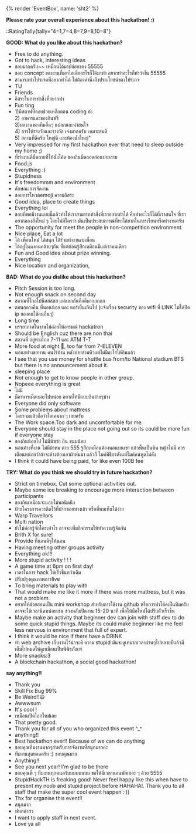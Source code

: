 {% render 'EventBox', name: 'sht2' %}

**Please rate your overall experience about this hackathon! :)**

::RatingTally{tally="4=1,7=4,8=7,9=8,10=8"}

**GOOD: What do you like about this hackathon?**

- Free to do anything.
- Got to hack, interesting ideas 
- ชอบมากครับ~~ เหมือนได้มาปล่อยของ 55555
- ชอบ concept ของงานที่เอาไอเดียอะไรก็ได้มาทำ อยากทำอะไรก็ทำว่างั้น 55555
- สามารถทำโปรเจคที่อยากทำได้ ไม่ต้องคำนึ่งถึงประเโยชน์ของโปรเกจ
- TU
- Friends 
- อิสระในการทำสิ่งที่อยากทำ
- Fun ting
- 1)มีสตาฟที่คอยช่วยเหลือตอน coding  ฮ่ะ \
  2) อาหารและของกินฟรี \
  3)ผลงานของทีมอื่นๆ แปลกและน่าสนใจ \
  4) การให้รางวัลและรางวัล เจ๋งมากครับ เหมาะสมดี \
  5) สถานที่ดีครับ ใหญ่ดี และห้องน้ำใหญ่"
- Very impressed for my first hackathon ever that need to sleep outside my home ;)
- ที่ทำงานดีมีหลายที่ให้นั่งโค้ด ของกินมีตลอดก่อนบ่ายสาม
- Food.js
- Everything :)
- Stupidness
- It's freedommm and environment
- ลักษณะการจัดงาน
- ชอบการโหวตemoji  ความอิสระ
- Good idea, place to create things
- Everything lol
- ชอบที่พอมีงานแบบนี้แล้วทำให้เราสามารถทำสิ่งที่เราอยากทำได้ คือทำอะไรก็ได้ที่เราสนใจ ที่เราอยากลองสิ่งใหม่ ๆ โดยไม่มีใครว่า มันเป็นประสบการณ์ที่หาได้ยากในการเรียนหรือทำงานครับ
- The opportunity for meet the people in non-competition environment.
- Nice place, Eat a lot
- ได้ เพื่อนใหม่ ได้สนุก ได้ร่วมทำงานกะเพื่อน
- ได้อยู่ในดงคนคล้ายๆกัน ที่แต่ก่อนรู้สึกเหมือนมีแต่เราคนเดียว
- Fun and Good idea about prize winning.
- Everything 
- Nice location and organization,

**BAD: What do you dislike about this hackathon?**

- Pitch Session is too long.
- Not enough snack on second day
- สถาณที่ไกลไปนีสสสสส แต่แลกกันคือดีมากกกกก
- ตอนกลางคืน ที่นอนน้อย และ แอร์เย็นเกินไป (แจ้งเรื่อง security ของ wifi ที่ LINK ไม่ได้ปิด ip ของคนใช้คนอื่นๆ)
- Long time
- บรรยากาศในงานไม่ค่อยให้อารมณ์ hackatron
- Should be English cuz there are non thai
- สถานที่ อยู่ห่างไกล 7-11 และ ATM T-T
- More food at night 🥘, too far from 7-ELEVEN
- นอนอย่างขอทาน คนไร้บ้าน หลังบ่ายสามหิวแต่ไม่มีอะไรให้กินแล้ว
- I see that you use money for shuttle bus from/to National stadium BTS but there is no announcement about it.
- sleeping place 
- Not enough to get to know people in other group.
- Nopeee everything is great
- ไม่มี
- มีอาหารเผ็ดเยอะไปหน่อย อยากให้มีแบบกินง่ายๆบ้าง
- Everyone did only software
- Some problems about mattress 
- โดยรวมแล้วถือว่าโอเคมาก ๆ เลยครับ
- The Work space.Too dark and uncomfortable for me.
- Everyone should stay in the place not going out so its could be more fun if everyone stay
- ของกินน้อยไป ไม่มีพิซซ่า กิน ขนมน้อย
- นอนค้างที่งาน ไม่มีผ้าห่ม ตาย 555 รู้สึกเหมือนต้องนอนบนเขา แล้วพื้นเป็นหิน หญ้าไม่มี ควรเตือนหน่อยว่าถ้าจะค้างต้องเอาผ้าห่มมา แล้วก็ ไมค์พิธีกรดังแต่ไมค์คนพูดไม่ดัง
- I think it could have being paid, for like even 100B fee

**TRY: What do you think we should try in future hackathon?**

- Strict on timebox. Cut some optional activities out.
- Maybe some ice breaking to encourage more interaction between participants 
- ของกินเหมือนจะแอบไม่พอนิดนึง
- ป้ายโครงการควรติดไว้ที่ปากซอยทางเข้า หรือที่พบเห็นได้ง่าย
- Warp Travellors
- Multi nation
- ยังไม่ค่อยรู้จักใครเท่าไร อาจจะเพิ่มกิจกรรมให้ทำความรู้จักกัน
- Brith X for sure!
- Provide ที่นอนดีๆให้นอน
- Having meeting other groups activity
- Everything ok!!!
- More stupid activity ! ! !
- A game time at 6pm on first day!
- เวลาในการ hack ให้เร็วขึ้นกว่าเดิม
- ปรับปรุงคุณภาพการlive  
- To bring materials to play with
- That would make me like it more if there was more mattress, but it was not a problem.
- อยากให้ช่วยสอนเป็น mini workshop สำหรับการใช้งาน github หรือการทำโค้ดเป็นทีมครับ อาจจะใช้เวลานิดหน่อยเช่น ช่วงหลังเปิดงาน 15-20 นาที เพื่อให้มือใหม่ได้ปรับตัวเร็วขึ้น
- Maybe make an activity that beginner dev can join with staff dev to do some quick stupid things. Maybe its could make beginner like me feel less nervous in environment that full of expert.
- I think it would be nice if there have a DRINK
- ทำ web archive เก็บงานไว้น่าจะดี ความ stupid มันจะดูเท่มากเวลาผ่านๆไปหลายปีแล้วมีเต็มไปหมดให้ดูเหมือนเป็นพิพิธภัณฑ์
- More snacks:3
- A blockchain hackathon, a social good hackathon!

**say anything!!**

- Thank you
- Skill Fix Bug 99%
- Be Weird!!😃
- Awwwsum
- It's cool !
- เหมือนเปิดโลกใหม่เลย
- That pretty good.
- Thank you for all of you who organized this event ^_^ 
- anything!!
- Best hackathon ever!! Because of we can do anything
- ขอบคุณทีมงานมากๆสำหรับการจัดงานที่สนุกมากค่ะ
- ทีมงานสุดยอดครับ :) ขอบคุณมาก
- Anything!!
- See you next year! I'm glad to be there
- ขอบคุณพี่ ๆ ทีมงานทุกคนครับบบบบบบบ ขอให้มีเวลานอนพักเยอะ ๆ ด้วย 5555 
- StupidHackTH is freaking good! Never feel happy like this when have to present my noob and stupid project before HAHAHA!. Thank you to all staff that make the super cool event happen : ))
- Thx for organise this event!!
- สนุกมาก
- ฟหกด่าสว
- I want to apply staff in next event.
- Love ya all